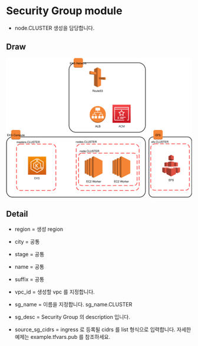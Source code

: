 # Security Group module

* node.CLUSTER 생성을 담당합니다.

## Draw

![](./img/img-draw-valve-eks-4steps.svg)

## Detail

* region = 생성 region
* city   = 공통
* stage  = 공통
* name   = 공통
* suffix = 공통

* vpc_id = 생성할 vpc 를 지정합니다.

* sg_name = 이름을 지정합니다. sg_name.CLUSTER
* sg_desc = Security Group 의 description 입니다.

* source_sg_cidrs = ingress 로 등록될 cidrs 를 list 형식으로 입력합니다. 자세한 예제는 example.tfvars.pub 를 참조하세요.
